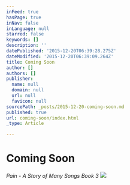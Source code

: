 ```yaml
---
inFeed: true
hasPage: true
inNav: false
inLanguage: null
starred: false
keywords: []
description: ''
datePublished: '2015-12-20T06:39:28.275Z'
dateModified: '2015-12-20T06:39:09.264Z'
title: Coming Soon
author: []
authors: []
publisher:
  name: null
  domain: null
  url: null
  favicon: null
sourcePath: _posts/2015-12-20-coming-soon.md
published: true
url: coming-soon/index.html
_type: Article

---
```

# Coming Soon

_Pain - A Story of Many Songs Book 3_
![](https://the-grid-user-content.s3-us-west-2.amazonaws.com/d5f55845-2d26-419f-b2d0-c8e7dd3efced.jpg)